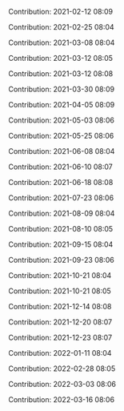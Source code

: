 Contribution: 2021-02-12 08:09

Contribution: 2021-02-25 08:04

Contribution: 2021-03-08 08:04

Contribution: 2021-03-12 08:05

Contribution: 2021-03-12 08:08

Contribution: 2021-03-30 08:09

Contribution: 2021-04-05 08:09

Contribution: 2021-05-03 08:06

Contribution: 2021-05-25 08:06

Contribution: 2021-06-08 08:04

Contribution: 2021-06-10 08:07

Contribution: 2021-06-18 08:08

Contribution: 2021-07-23 08:06

Contribution: 2021-08-09 08:04

Contribution: 2021-08-10 08:05

Contribution: 2021-09-15 08:04

Contribution: 2021-09-23 08:06

Contribution: 2021-10-21 08:04

Contribution: 2021-10-21 08:05

Contribution: 2021-12-14 08:08

Contribution: 2021-12-20 08:07

Contribution: 2021-12-23 08:07

Contribution: 2022-01-11 08:04

Contribution: 2022-02-28 08:05

Contribution: 2022-03-03 08:06

Contribution: 2022-03-16 08:06

